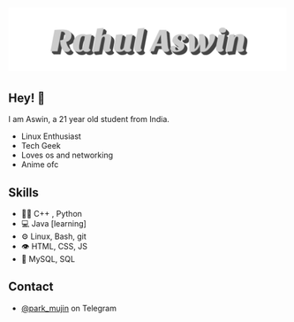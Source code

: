 <h1 align="center">
  <img src="https://raw.githubusercontent.com/ashzero2/ashzero2/main/Rahul%20Aswin.svg" />
</h1>

## Hey! 👋
I am Aswin, a 21 year old student from India.

- Linux Enthusiast
- Tech Geek
- Loves os and networking
- Anime ofc

## Skills
- 👨‍💻 C++ , Python
- 💻 Java [learning]
- ⚙️ Linux, Bash, git
- 👁️ HTML, CSS, JS
- 💽 MySQL, SQL

## Contact
- [@park_mujin](https://t.me/park_mujin) on Telegram

